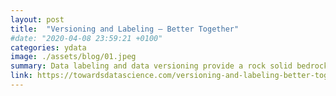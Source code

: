 ```yaml
---
layout: post
title:  "Versioning and Labeling — Better Together"
#date: "2020-04-08 23:59:21 +0100"
categories: ydata
image: ./assets/blog/01.jpeg
summary: Data labeling and data versioning provide a rock solid bedrock to build your machine learning models on now and in the future.
link: https://towardsdatascience.com/versioning-and-labeling-better-together-2dd7d4fe8bd9
---
```


